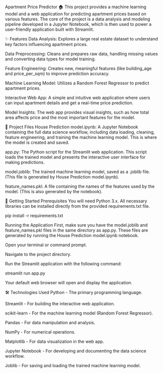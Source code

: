Apartment Price Predictor 🏠
This project provides a machine learning model and a web application for predicting apartment prices based on various features. The core of the project is a data analysis and modeling pipeline developed in a Jupyter Notebook, which is then used to power a user-friendly application built with Streamlit.

✨ Features
Data Analysis: Explores a large real estate dataset to understand key factors influencing apartment prices.

Data Preprocessing: Cleans and prepares raw data, handling missing values and converting data types for model training.

Feature Engineering: Creates new, meaningful features (like building_age and price_per_sqm) to improve prediction accuracy.

Machine Learning Model: Utilizes a Random Forest Regressor to predict apartment prices.

Interactive Web App: A simple and intuitive web application where users can input apartment details and get a real-time price prediction.

Model Insights: The web app provides visual insights, such as how total area affects price and the most important features for the model.

📁 Project Files
House Prediction model.ipynb: A Jupyter Notebook containing the full data science workflow, including data loading, cleaning, feature engineering, and training the machine learning model. This is where the model is created and saved.

app.py: The Python script for the Streamlit web application. This script loads the trained model and presents the interactive user interface for making predictions.

model.joblib: The trained machine learning model, saved as a .joblib file. (This file is generated by House Prediction model.ipynb).

feature_names.pkl: A file containing the names of the features used by the model. (This is also generated by the notebook).

🚀 Getting Started
Prerequisites
You will need Python 3.x. All necessary libraries can be installed directly from the provided requirements.txt file.

pip install -r requirements.txt

Running the Application
First, make sure you have the model.joblib and feature_names.pkl files in the same directory as app.py. These files are generated by running the House Prediction model.ipynb notebook.

Open your terminal or command prompt.

Navigate to the project directory.

Run the Streamlit application with the following command:

streamlit run app.py

Your default web browser will open and display the application.

🛠️ Technologies Used
Python - The primary programming language.

Streamlit - For building the interactive web application.

scikit-learn - For the machine learning model (Random Forest Regressor).

Pandas - For data manipulation and analysis.

NumPy - For numerical operations.

Matplotlib - For data visualization in the web app.

Jupyter Notebook - For developing and documenting the data science workflow.

Joblib - For saving and loading the trained machine learning model.
